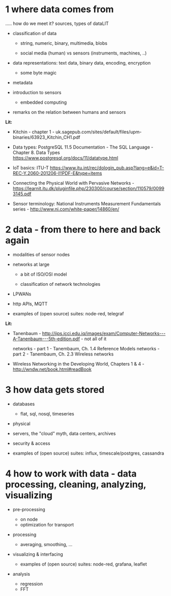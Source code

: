 # 1 where data comes from 

..... how do we meet it? sources, types of dataLIT

* classification of data

  * string, numeric, binary, multimedia, blobs
    
  * social media (human) vs sensors (instruments, machines, ..)

* data representations: text data, binary data, encoding, encryption
  * some byte magic

* metadata
		
* introduction to sensors

  * embedded computing

* remarks on the relation between humans and sensors

__Lit:__ 

* Kitchin - chapter 1 -  uk.sagepub.com/sites/default/files/upm-binaries/63923_Kitchin_CH1.pdf

* Data types: PostgreSQL 11.5 Documentation - The SQL Language - Chapter 8. Data Types https://www.postgresql.org/docs/11/datatype.html

* IoT basics: ITU-T https://www.itu.int/rec/dologin_pub.asp?lang=e&id=T-REC-Y.2060-201206-I!!PDF-E&type=items

* Connecting the Physical World with Pervasive Networks - https://learnit.itu.dk/pluginfile.php/230300/course/section/110579/00993145.pdf

* Sensor terminology: National Instruments Measurement Fundamentals series - http://www.ni.com/white-paper/14860/en/


# 2 data - from there to here and back again

* modalities of sensor nodes

* networks at large

  * a bit of ISO/OSI model
  
  * classification of network technologies

* LPWANs

* http APIs, MQTT

* examples of (open source) suites: node-red, telegraf

__Lit:__ 

* Tanenbaum - http://iips.icci.edu.iq/images/exam/Computer-Networks---A-Tanenbaum---5th-edition.pdf - not all of it

	networks - part 1 - Tanembaum, Ch. 1.4 Reference Models
	networks - part 2 - Tanembaum, Ch. 2.3 Wireless networks

* Wireless Networking in the Developing World, Chapters 1 & 4 - http://wndw.net/book.html#readBook




	
		
# 3 how data gets stored

* databases
  * flat, sql, nosql, timeseries
* physical
* servers, the "cloud" myth, data centers, archives
* security & access

 * examples of (open source) suites: influx, timescale/postgres, cassandra
	

# 4 how to work with data - data processing, cleaning, analyzing, visualizing

* pre-processing

  * on node
  * optimization for transport

* processing

  * averaging, smoothing, ...
  
* visualizing & interfacing

  * examples of (open source) suites: node-red, grafana, leaflet

  
* analysis

  * regression
  * FFT
  
  

